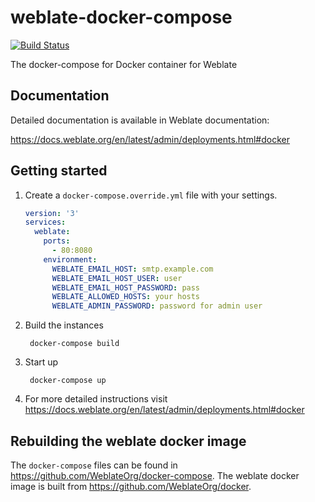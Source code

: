 # weblate-docker-compose

[![Build Status](https://travis-ci.com/WeblateOrg/docker-compose.svg?branch=master)](https://travis-ci.com/WeblateOrg/docker-compose)

The docker-compose for Docker container for Weblate

## Documentation

Detailed documentation is available in Weblate documentation:

https://docs.weblate.org/en/latest/admin/deployments.html#docker

## Getting started

1. Create a `docker-compose.override.yml` file with your settings.

    ```yml
    version: '3'
    services:
      weblate:
        ports:
          - 80:8080
        environment:
          WEBLATE_EMAIL_HOST: smtp.example.com
          WEBLATE_EMAIL_HOST_USER: user
          WEBLATE_EMAIL_HOST_PASSWORD: pass
          WEBLATE_ALLOWED_HOSTS: your hosts
          WEBLATE_ADMIN_PASSWORD: password for admin user
    ```

2. Build the instances

        docker-compose build

3. Start up

        docker-compose up

4. For more detailed instructions visit https://docs.weblate.org/en/latest/admin/deployments.html#docker

## Rebuilding the weblate docker image

The `docker-compose` files can be found in https://github.com/WeblateOrg/docker-compose.
The weblate docker image is built from https://github.com/WeblateOrg/docker.
